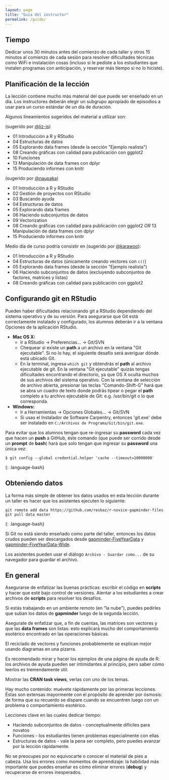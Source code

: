 ```yaml
---
layout: page
title: "Guía del instructor"
permalink: /guide/
---
```


## Tiempo

Dedicar unos 30 minutos antes del comienzo de cada taller y otros 15 minutos
al comienzo de cada sesión para resolver dificultades técnicas como WiFi e
instalación cosas (incluso si le pediste a los estudiantes que instalen programas con anticipación, y reservar más tiempo
si no lo hiciste).

## Planificación de la lección

La lección contiene mucho más material del que puede ser enseñado en un día.
Los instructores deberán elegir un subgrupo apropiado de episodios a usar 
para un curso estándar de un día de duración. 

Algunos lineamientos sugeridos del material a utilizar son:

(sugerido por [@liz-is](https://github.com/swcarpentry/r-novice-gapminder/issues/104#issuecomment-276529213))

* 01 Introducción a R y RStudio
* 04 Estructuras de datos
* 05 Explorando data frames (desde la sección "Ejemplo realista")
* 08 Creando gráficas con calidad para publicación con ggplot2
* 10 Funciones
* 13 Manipulación de data frames con dplyr
* 15 Produciendo informes con knitr

(sugerido por [@naupaka](https://github.com/swcarpentry/r-novice-gapminder/issues/104#issuecomment-312547509))
* 01 Introducción a R y RStudio
* 02 Gestión de proyectos con RStudio
* 03 Buscando ayuda
* 04 Estructuras de datos
* 05 Explorando data frames 
* 06 Haciendo subconjuntos de datos
* 09 Vectorization
* 08 Creando gráficas con calidad para publicación con ggplot2 *OR* 
13 Manipulación de data frames con dplyr
* 15 Produciendo informes con knitr

Medio día de curso podría consistir en (sugerido por [@karawoo](https://github.com/swcarpentry/r-novice-gapminder/issues/104#issuecomment-277599864)):

* 01 Introducción a R y RStudio
* 04 Estructuras de datos (únicamente creando vectores con `c()`)
* 05 Explorando data frames (desde la sección "Ejemplo realista")
* 06 Haciendo subconjuntos de datos (excluyendo subconjuntos de factores, matrices y listas)
* 08 Creando gráficas con calidad para publicación con ggplot2

## Configurando git en RStudio

Pueden haber dificultades relacionando git a RStudio dependiendo del 
sistema operativo y de su versión. Para asegurarse que Git está correctamente
instalado y configurado, los alumnos deberán ir a la ventana Opciones de
la aplicación RStudio.

* **Mac OS X:**
  * Ir a RStudio -> Preferencias... -> Git/SVN
  * Chequear si existe un **path** a un archivo en la ventana "Git ejecutable". Si no lo hay, el siguiente desafío será averiguar dónde está ubicado Git. 
  * En la terminal, ingresa `which git` y obtendrás el **path** al archivo ejecutable de git. En la ventana "Git ejecutable" quizás tengas dificultades encontrando el directorio, ya que OS X oculta muchos de sus archivos del sistema operativo. Con la ventana de selección de archivo abierta, presionar las teclas "Comando-Shift-G" hará que se abra un cuadro de texto donde podrás tipear o pegar el **path** completo a tu archivo ejecutable de Git: e.g. /usr/bin/git o lo que corresponda.
* **Windows:**
  * Ir a Herramientas -> Opciones Globales... -> Git/SVN
  * Si usas el Instalador de Software Carpentry, entonces 'git.exe' debe ser instalado en `C:/Archivos de Programa/Git/bin/git.exe`.

Para evitar que los alumnos tengan que re-ingresar su **password** cada vez que hacen un **push** a GitHub, éste comando (que puede ser corrido desde un **prompt** de **bash**) hará que solo tengan que ingresar su **password** una única vez:

~~~
$ git config --global credential.helper 'cache --timeout=10000000'
~~~
{: .language-bash}

## Obteniendo datos

La forma más simple de obtener los datos usados en esta lección durante un taller es 
hacer que los asistentes ejecuten lo siguiente:

~~~
git remote add data https://github.com/resbaz/r-novice-gapminder-files
git pull data master
~~~
{: .language-bash}

Si Git no está siendo enseñado como parte del taller, entonces los datos crudos pueden ser descargados desde
[gapminder-FiveYearData][gapminder-data] y
[gapminder-FiveYearData-Wide][gapminder-data-wide].

Los asistentes pueden usar el diálogo `Archivo - Guardar como...` de su navegador para guardar el archivo.

## En general

Asegurarse de enfatizar las buenas prácticas: escribir el código en **scripts** y hacer 
que esté bajo control de versiones. Alentar a los estudiantes a crear archivos de **scripts**
para resolver los desafíos. 

Si estás trabajando en un ambiente remoto (en "la nube"), puedes pedirles que suban los datos de **gapminder**
luego de la segunda lección. 

Asegurate de enfatizar que, a fin de cuentas, las matrices son vectores y que las **data frames**
son listas: esto explicará mucho del comportamiento esotérico encontrado 
en las operaciones básicas.

El reciclado de vectores y funciones probablemente se explican mejor usando 
diagramas en una pizarra.

Es recomendado mirar y hacer los ejemplos de una página de ayuda de R: los 
archivos de ayuda pueden ser intimidantes al principio, pero saber cómo leerlos es 
tremendamente útil.

Mostrar las **CRAN task views**, verlas con uno de los temas.

Hay mucho contenido: muévete rápidamente por las primeras lecciones. Éstas son extensas
mayormente con el propósito de aprender por ósmosis: de forma que su recuerdo 
se dispare cuando se encuentren luego con un problema o comportamiento esotérico.

Lecciones clave en las cuales dedicar tiempo:

* Haciendo subconjuntos de datos - conceptualmente difíciles para novatos
* Funciones - los estudiantes tienen problemas especialmente con ellas
* Estructuras de datos - vale la pena ser completo, pero puedes avanzar por la lección rápidamente.

No se preocupes por no equivocarte o conocer el material de pies a cabeza. Usa
los errores como momentos de aprendizaje: la habilidad más importante que puedes 
enseñar es cómo eliminar errores (**debug**) y recuperarse de errores inesperados.

[gapminder-data]: https://raw.githubusercontent.com/swcarpentry/r-novice-gapminder/gh-pages/_episodes_rmd/data/gapminder-FiveYearData.csv
[gapminder-data-wide]: https://raw.githubusercontent.com/swcarpentry/r-novice-gapminder/gh-pages/_episodes_rmd/data/gapminder_wide.csv
